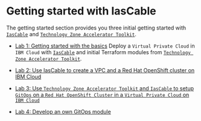 # Getting started with IasCable

The getting started section provides you three initial getting started with [`IasCable`](https://github.com/cloud-native-toolkit/iascable) and [`Technology Zone Accelerator Toolkit`](https://github.com/cloud-native-toolkit/software-everywhere).

* [Lab 1: Getting started with the basics](lab1/)
  Deploy a `Virtual Private Cloud` in `IBM Cloud` with [`IasCable`](https://github.com/cloud-native-toolkit/iascable)
  and initial Terraform modules from [`Technology Zone Accelerator Toolkit`](https://github.com/cloud-native-toolkit/software-everywhere).

* [Lab 2: Use IasCable to create a VPC and a Red Hat OpenShift cluster on IBM Cloud](lab2/)

* [Lab 3: Use `Technology Zone Accelerator Toolkit` and `IasCable` to setup `GitOps` on a `Red Hat OpenShift Cluster` in a `Virtual Private Cloud` on `IBM Cloud`](lab3/)

* [Lab 4: Develop an own GitOps module](lab4/)

